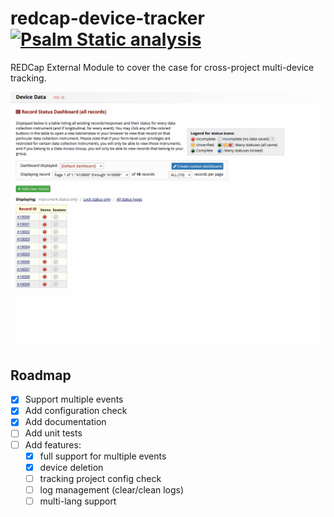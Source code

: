 # redcap-device-tracker [![Psalm Static analysis](https://github.com/tertek/redcap-device-tracker/actions/workflows/main.yml/badge.svg)](https://github.com/tertek/redcap-device-tracker/actions/workflows/main.yml)
REDCap External Module to cover the case for cross-project multi-device tracking.

![Demo](demo_device_tracker.gif)

## Roadmap

- [x] Support multiple events
- [x] Add configuration check
- [x] Add documentation
- [ ] Add unit tests
- [ ] Add features: 
  - [x] full support for multiple events
  - [x] device deletion
  - [ ] tracking project config check
  - [ ] log management (clear/clean logs)
  - [ ] multi-lang support